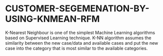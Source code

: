 # CUSTOMER-SEGEMENATION-BY-USING-KNMEAN-RFM
K-Nearest Neighbour is one of the simplest Machine Learning algorithms based on Supervised Learning technique. K-NN algorithm assumes the similarity between the new case/data and available cases and put the new case into the category that is most similar to the available categories.
